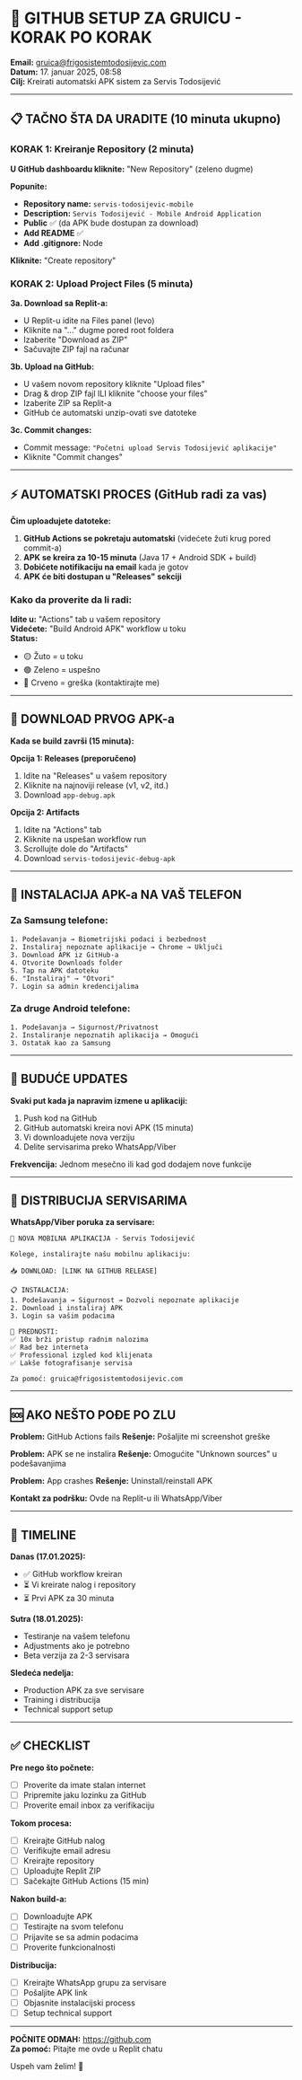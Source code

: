 # 🚀 GITHUB SETUP ZA GRUICU - KORAK PO KORAK

**Email:** gruica@frigosistemtodosijevic.com  
**Datum:** 17. januar 2025, 08:58  
**Cilj:** Kreirati automatski APK sistem za Servis Todosijević

---

## 📋 TAČNO ŠTA DA URADITE (10 minuta ukupno)

### KORAK 1: Kreiranje Repository (2 minuta)

**U GitHub dashboardu kliknite:** "New Repository" (zeleno dugme)

**Popunite:**
- **Repository name:** `servis-todosijevic-mobile`
- **Description:** `Servis Todosijević - Mobile Android Application`
- **Public** ✅ (da APK bude dostupan za download)
- **Add README** ✅
- **Add .gitignore:** Node

**Kliknite:** "Create repository"

### KORAK 2: Upload Project Files (5 minuta)

**3a. Download sa Replit-a:**
- U Replit-u idite na Files panel (levo)
- Kliknite na "..." dugme pored root foldera
- Izaberite "Download as ZIP"
- Sačuvajte ZIP fajl na računar

**3b. Upload na GitHub:**
- U vašem novom repository kliknite "Upload files"
- Drag & drop ZIP fajl ILI kliknite "choose your files"
- Izaberite ZIP sa Replit-a
- GitHub će automatski unzip-ovati sve datoteke

**3c. Commit changes:**
- Commit message: `"Početni upload Servis Todosijević aplikacije"`
- Kliknite "Commit changes"

---

## ⚡ AUTOMATSKI PROCES (GitHub radi za vas)

**Čim uploadujete datoteke:**

1. **GitHub Actions se pokretaju automatski** (videćete žuti krug pored commit-a)
2. **APK se kreira za 10-15 minuta** (Java 17 + Android SDK + build)
3. **Dobićete notifikaciju na email** kada je gotov
4. **APK će biti dostupan u "Releases" sekciji**

### Kako da proverite da li radi:

**Idite u:** "Actions" tab u vašem repository  
**Videćete:** "Build Android APK" workflow u toku  
**Status:** 
- 🟡 Žuto = u toku
- 🟢 Zeleno = uspešno
- 🔴 Crveno = greška (kontaktirajte me)

---

## 📱 DOWNLOAD PRVOG APK-a

**Kada se build završi (15 minuta):**

**Opcija 1: Releases (preporučeno)**
1. Idite na "Releases" u vašem repository
2. Kliknite na najnoviji release (v1, v2, itd.)
3. Download `app-debug.apk`

**Opcija 2: Artifacts**
1. Idite na "Actions" tab
2. Kliknite na uspešan workflow run
3. Scrollujte dole do "Artifacts"
4. Download `servis-todosijevic-debug-apk`

---

## 📲 INSTALACIJA APK-a NA VAŠ TELEFON

### Za Samsung telefone:
```
1. Podešavanja → Biometrijski podaci i bezbednost
2. Instaliraj nepoznate aplikacije → Chrome → Uključi
3. Download APK iz GitHub-a
4. Otvorite Downloads folder
5. Tap na APK datoteku
6. "Instaliraj" → "Otvori"
7. Login sa admin kredencijalima
```

### Za druge Android telefone:
```
1. Podešavanja → Sigurnost/Privatnost
2. Instaliranje nepoznatih aplikacija → Omogući
3. Ostatak kao za Samsung
```

---

## 🔄 BUDUĆE UPDATES

**Svaki put kada ja napravim izmene u aplikaciji:**

1. Push kod na GitHub
2. GitHub automatski kreira novi APK (15 minuta)
3. Vi downloadujete nova verziju
4. Delite servisarima preko WhatsApp/Viber

**Frekvencija:** Jednom mesečno ili kad god dodajem nove funkcije

---

## 📧 DISTRIBUCIJA SERVISARIMA

**WhatsApp/Viber poruka za servisare:**
```
📱 NOVA MOBILNA APLIKACIJA - Servis Todosijević

Kolege, instalirajte našu mobilnu aplikaciju:

📥 DOWNLOAD: [LINK NA GITHUB RELEASE]

📋 INSTALACIJA:
1. Podešavanja → Sigurnost → Dozvoli nepoznate aplikacije
2. Download i instaliraj APK
3. Login sa vašim podacima

🚀 PREDNOSTI:
✅ 10x brži pristup radnim nalozima
✅ Rad bez interneta
✅ Professional izgled kod klijenata
✅ Lakše fotografisanje servisa

Za pomoć: gruica@frigosistemtodosijevic.com
```

---

## 🆘 AKO NEŠTO POĐE PO ZLU

**Problem:** GitHub Actions fails
**Rešenje:** Pošaljite mi screenshot greške

**Problem:** APK se ne instalira
**Rešenje:** Omogućite "Unknown sources" u podešavanjima

**Problem:** App crashes
**Rešenje:** Uninstall/reinstall APK

**Kontakt za podršku:** Ovde na Replit-u ili WhatsApp/Viber

---

## 🎯 TIMELINE

**Danas (17.01.2025):**
- ✅ GitHub workflow kreiran
- ⏳ Vi kreirate nalog i repository
- ⏳ Prvi APK za 30 minuta

**Sutra (18.01.2025):**
- Testiranje na vašem telefonu
- Adjustments ako je potrebno
- Beta verzija za 2-3 servisara

**Sledeća nedelja:**
- Production APK za sve servisare
- Training i distribucija
- Technical support setup

---

## ✅ CHECKLIST

**Pre nego što počnete:**
- [ ] Proverite da imate stalan internet
- [ ] Pripremite jaku lozinku za GitHub
- [ ] Proverite email inbox za verifikaciju

**Tokom procesa:**
- [ ] Kreirajte GitHub nalog
- [ ] Verifikujte email adresu
- [ ] Kreirajte repository
- [ ] Uploadujte Replit ZIP
- [ ] Sačekajte GitHub Actions (15 min)

**Nakon build-a:**
- [ ] Downloadujte APK
- [ ] Testirajte na svom telefonu
- [ ] Prijavite se sa admin podacima
- [ ] Proverite funkcionalnosti

**Distribucija:**
- [ ] Kreirajte WhatsApp grupu za servisare
- [ ] Pošaljite APK link
- [ ] Objasnite instalacijski process
- [ ] Setup technical support

---

**POČNITE ODMAH:** https://github.com  
**Za pomoć:** Pitajte me ovde u Replit chatu

Uspeh vam želim! 🚀